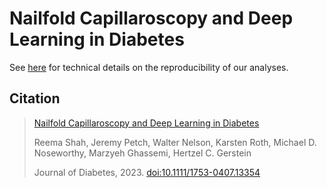 Nailfold Capillaroscopy and Deep Learning in Diabetes
=====================================================

See [here](REPLICATION.md) for technical details on the reproducibility of our analyses.

Citation
--------

> [Nailfold Capillaroscopy and Deep Learning in Diabetes](https://doi.org/10.1111/1753-0407.13354)
>
> Reema Shah, Jeremy Petch, Walter Nelson, Karsten Roth, Michael D. Noseworthy, Marzyeh Ghassemi, Hertzel C. Gerstein
>
> Journal of Diabetes, 2023. [doi:10.1111/1753-0407.13354](https://doi.org/10.1111/1753-0407.13354)
